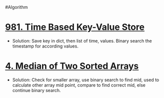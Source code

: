 #Algorithm

# [981. Time Based Key-Value Store](https://leetcode.com/problems/time-based-key-value-store/)
- Solution: Save key in dict, then list of time, values. Binary search the timestamp for according values.
# [4. Median of Two Sorted Arrays](https://leetcode.com/problems/median-of-two-sorted-arrays/)
- Solution: Check for smaller array, use binary search to find mid, used to calculate other array mid point, compare to find correct mid, else continue binary search.